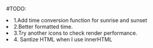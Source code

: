 #TODO:
  <li>1.Add time conversion function for sunrise and sunset</li>
  <li>2.Better formatted time.</li>
  <li>3.Try another icons to check render performance.</li>
  <li>4. Santize HTML when I use innerHTML</li>



